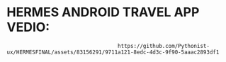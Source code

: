  #  H E R M E S  ANDROID TRAVEL APP VEDIO: 
 
                                       https://github.com/Pythonist-ux/HERMESFINAL/assets/83156291/9711a121-8edc-4d3c-9f90-5aaac2893df1

